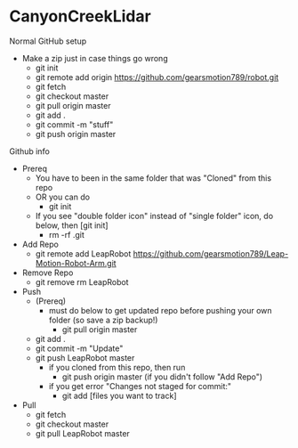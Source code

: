 # CanyonCreekLidar

Normal GitHub setup
- Make a zip just in case things go wrong
    - git init
    - git remote add origin https://github.com/gearsmotion789/robot.git
    - git fetch
    - git checkout master
    - git pull origin master
    - git add .
    - git commit -m "stuff"
    - git push origin master

Github info
- Prereq
    - You have to been in the same folder that was "Cloned" from this repo
    - OR you can do
        - git init
    - If you see "double folder icon" instead of "single folder" icon, do below, then [git init]
        - rm -rf .git
- Add Repo
    - git remote add LeapRobot https://github.com/gearsmotion789/Leap-Motion-Robot-Arm.git
- Remove Repo
    - git remove rm LeapRobot
- Push
    - (Prereq)
        - must do below to get updated repo before pushing your own folder (so save a zip backup!)
            - git pull origin master
    - git add .
    - git commit -m "Update"
    - git push LeapRobot master
        - if you cloned from this repo, then run
            - git push origin master (if you didn't follow "Add Repo")
        - if you get error "Changes not staged for commit:"
            - git add [files you want to track]
- Pull
    - git fetch
    - git checkout master
    - git pull LeapRobot master
